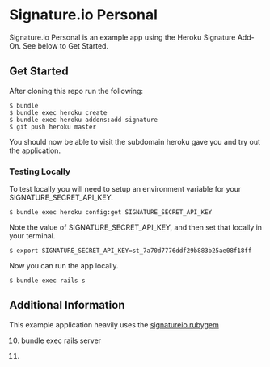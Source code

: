 # Signature.io Personal

Signature.io Personal is an example app using the Heroku Signature Add-On. See below to Get Started.

## Get Started

After cloning this repo run the following:

    $ bundle
    $ bundle exec heroku create
    $ bundle exec heroku addons:add signature
    $ git push heroku master

You should now be able to visit the subdomain heroku gave you and try out the application.

### Testing Locally

To test locally you will need to setup an environment variable for your SIGNATURE_SECRET_API_KEY.

    $ bundle exec heroku config:get SIGNATURE_SECRET_API_KEY

Note the value of SIGNATURE_SECRET_API_KEY, and then set that locally in your terminal.

    $ export SIGNATURE_SECRET_API_KEY=st_7a70d7776ddf29b883b25ae08f18ff

Now you can run the app locally.

    $ bundle exec rails s

## Additional Information

This example application heavily uses the [signatureio rubygem](https://github.com/scottmotte/signatureio)

10. bundle exec rails server

11. 